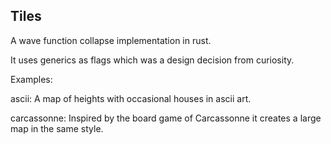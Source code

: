 ## Tiles
A wave function collapse implementation in rust. 

It uses generics as flags which was a design decision from curiosity.

Examples:

ascii:
A map of heights with occasional houses in ascii art.

carcassonne:
Inspired by the board game of Carcassonne it creates a large map in the same style.
